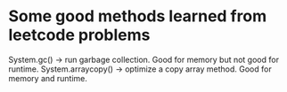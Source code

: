 # Some good methods learned from leetcode problems

System.gc() -> run garbage collection. Good for memory but not good for runtime.
System.arraycopy() -> optimize a copy array method. Good for memory and runtime.
